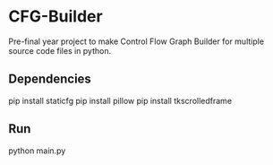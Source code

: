 # CFG-Builder
Pre-final year project to make Control Flow Graph Builder for multiple source code files in python.

## Dependencies
pip install staticfg
pip install pillow
pip install tkscrolledframe

## Run
python main.py
